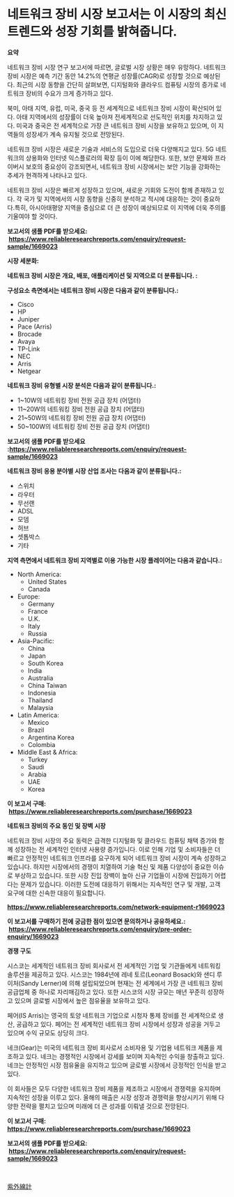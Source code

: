 <p><h1>네트워크 장비 시장 보고서는 이 시장의 최신 트렌드와 성장 기회를 밝혀줍니다.</h1></p><p><strong>요약</strong></p>
<p><p>네트워크 장비 시장 연구 보고서에 따르면, 글로벌 시장 상황은 매우 유망하다. 네트워크 장비 시장은 예측 기간 동안 14.2%의 연평균 성장률(CAGR)로 성장할 것으로 예상된다. 최근의 시장 동향을 간단히 살펴보면, 디지털화와 클라우드 컴퓨팅 시장의 증가로 네트워크 장비의 수요가 크게 증가하고 있다.</p><p>북미, 아태 지역, 유럽, 미국, 중국 등 전 세계적으로 네트워크 장비 시장이 확산되어 있다. 아태 지역에서의 성장률이 더욱 높아져 전세계적으로 선도적인 위치를 차지하고 있다. 미국과 중국은 전 세계적으로 가장 큰 네트워크 장비 시장을 보유하고 있으며, 이 지역들의 성장세가 계속 유지될 것으로 전망된다.</p><p>네트워크 장비 시장은 새로운 기술과 서비스의 도입으로 더욱 다양해지고 있다. 5G 네트워크의 상용화와 인터넷 익스플로러의 확장 등이 이에 해당한다. 또한, 보안 문제와 프라이버시 보호의 중요성이 강조되면서, 네트워크 장비 시장에서는 보안 기능을 강화하는 추세가 현격하게 나타나고 있다.</p><p>네트워크 장비 시장은 빠르게 성장하고 있으며, 새로운 기회와 도전이 함께 존재하고 있다. 각 국가 및 지역에서의 시장 동향을 신중히 분석하고 적시에 대응하는 것이 중요하다.특히, 아시아태평양 지역을 중심으로 더 큰 성장이 예상되므로 이 지역에 더욱 주의를 기울여야 할 것이다.</p></p>
<p><strong>보고서의 샘플 PDF를 받으세요: &nbsp;<a href="https://www.reliableresearchreports.com/enquiry/request-sample/1669023">https://www.reliableresearchreports.com/enquiry/request-sample/1669023</a></strong></p>
<p><strong>시장 세분화:</strong></p>
<p><strong> 네트워크 장비 시장은 개요, 배포, 애플리케이션 및 지역으로 더 분류됩니다. :</strong></p>
<p><strong>구성요소 측면에서는 네트워크 장비 시장은 다음과 같이 분류됩니다.:</strong></p>
<p><ul><li>Cisco</li><li>HP</li><li>Juniper</li><li>Pace (Arris)</li><li>Brocade</li><li>Avaya</li><li>TP-Link</li><li>NEC</li><li>Arris</li><li>Netgear</li></ul></p>
<p><strong> 네트워크 장비 유형별 시장 분석은 다음과 같이 분류됩니다.:</strong></p>
<p><ul><li>1~10W의 네트워킹 장비 전원 공급 장치 (어댑터)</li><li>11~20W의 네트워킹 장비 전원 공급 장치 (어댑터)</li><li>21~50W의 네트워킹 장비 전원 공급 장치 (어댑터)</li><li>50~100W의 네트워킹 장비 전원 공급 장치 (어댑터)</li></ul></p>
<p><strong>보고서의 샘플 PDF를 받으세요 :<a href="https://www.reliableresearchreports.com/enquiry/request-sample/1669023">https://www.reliableresearchreports.com/enquiry/request-sample/1669023</a></strong></p>
<p><strong> 네트워크 장비 응용 분야별 시장 산업 조사는 다음과 같이 분류됩니다.:</strong></p>
<p><ul><li>스위치</li><li>라우터</li><li>무선랜</li><li>ADSL</li><li>모뎀</li><li>허브</li><li>셋톱박스</li><li>기타</li></ul></p>
<p><strong>지역 측면에서 네트워크 장비 지역별로 이용 가능한 시장 플레이어는 다음과 같습니다.:</strong></p>
<p><ul>
    <li>
        North America:
        <ul>
            <li>United States</li>
            <li>Canada</li>
        </ul>
    </li>
    <li>
        Europe:
        <ul>
            <li>Germany</li>
            <li>France</li>
            <li>U.K.</li>
            <li>Italy</li>
            <li>Russia</li>
        </ul>
    </li>
    <li>
        Asia-Pacific:
        <ul>
            <li>China</li>
            <li>Japan</li>
            <li>South Korea</li>
            <li>India</li>
            <li>Australia</li>
            <li>China Taiwan</li>
            <li>Indonesia</li>
            <li>Thailand</li>
            <li>Malaysia</li>
        </ul>
    </li>
    <li>
        Latin America:
        <ul>
            <li>Mexico</li>
            <li>Brazil</li>
            <li>Argentina Korea</li>
            <li>Colombia</li>
        </ul>
    </li>
    <li>
        Middle East & Africa:
        <ul>
            <li>Turkey</li>
            <li>Saudi</li>
            <li>Arabia</li>
            <li>UAE</li>
            <li>Korea</li>
        </ul>
    </li>
    </ul></p>
<p><strong>이 보고서 구매: &nbsp;<a href="https://www.reliableresearchreports.com/purchase/1669023">https://www.reliableresearchreports.com/purchase/1669023</a></strong></p>
<p><strong>네트워크 장비의 주요 동인 및 장벽 시장</strong></p>
<p><p>네트워크 장비 시장의 주요 동력은 급격한 디지털화 및 클라우드 컴퓨팅 채택 증가와 함께 성장하는 전 세계적인 인터넷 사용량 증가입니다. 이로 인해 기업 및 소비자들은 더 빠르고 안정적인 네트워크 인프라를 요구하게 되어 네트워크 장비 시장이 계속 성장하고 있습니다. 하지만 시장에서의 경쟁이 치열하여 기술 혁신 및 제품 다양성이 중요한 이슈로 부상하고 있습니다. 또한 시장 진입 장벽이 높아 신규 기업들이 시장에 진입하기 어렵다는 문제가 있습니다. 이러한 도전에 대응하기 위해서는 지속적인 연구 및 개발, 고객 요구에 대한 신속한 대응이 필요합니다.</p></p>
<p><strong><a href="https://www.reliableresearchreports.com/network-equipment-r1669023">https://www.reliableresearchreports.com/network-equipment-r1669023</a></strong></p>
<p><strong>이 보고서를 구매하기 전에 궁금한 점이 있으면 문의하거나 공유하세요.: &nbsp;<a href="https://www.reliableresearchreports.com/enquiry/pre-order-enquiry/1669023">https://www.reliableresearchreports.com/enquiry/pre-order-enquiry/1669023</a></strong></p>
<p><strong>경쟁 구도</strong></p>
<p><p>시스코는 세계적인 네트워크 장비 회사로서 전 세계적인 기업 및 기관들에게 네트워킹 솔루션을 제공하고 있다. 시스코는 1984년에 레네 토르(Leonard Bosack)와 샌디 루이처(Sandy Lerner)에 의해 설립되었으며 현재는 전 세계에서 가장 큰 네트워크 장비 공급업체 중 하나로 자리매김하고 있다. 또한 시스코의 시장 규모는 매년 꾸준히 성장하고 있으며 글로벌 시장에서 높은 점유율을 보유하고 있다.</p><p>페어(IS Arris)는 영국의 토양 네트워크 기업으로 시청자 통제 장비를 전 세계적으로 생산, 공급하고 있다. 페어는 전 세계적인 네트워크 장비 시장에서 성장과 성공을 거두고 있으며 수익 규모도 상당히 크다.</p><p>네크(Gear)는 미국의 네트워크 장비 회사로서 소비자용 및 기업용 네트워크 제품을 제조하고 있다. 네크는 경쟁적인 시장에서 강세를 보이며 지속적인 수익을 창출하고 있다. 네크는 안정적인 시장 점유율을 유지하고 있으며 글로벌 시장에서 긍정적인 인식을 받고 있다.</p><p>이 회사들은 모두 다양한 네트워크 장비 제품을 제조하고 시장에서 경쟁력을 유지하며 지속적인 성장을 이루고 있다. 올해의 매출은 시장 성장과 경쟁력을 향상시키기 위해 다양한 전략을 펼치고 있으며 미래에 더 큰 성과를 이뤄낼 것으로 전망된다.</p></p>
<p><strong>이 보고서 구매: &nbsp; <a href="https://www.reliableresearchreports.com/purchase/1669023">https://www.reliableresearchreports.com/purchase/1669023</a></strong></p>
<p><strong>보고서의 샘플 PDF를 받으세요: &nbsp;<a href="https://www.reliableresearchreports.com/enquiry/request-sample/1669023">https://www.reliableresearchreports.com/enquiry/request-sample/1669023</a></strong><strong></strong></p>
<p>&nbsp;</p>
<p><p><a href="https://github.com/nemesis2824/Market-Research-Report-List-1/blob/main/309822117722.md">紫外線計</a></p></p>